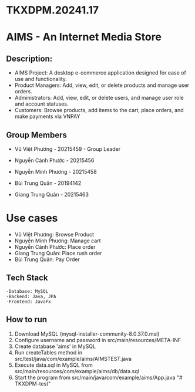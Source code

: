 # TKXDPM.20241.17
# AIMS - An Internet Media Store

## Description:
- AIMS Project: A desktop e-commerce application designed for ease of use and functionality.
- Product Managers: Add, view, edit, or delete products and manage user orders.
- Administrators: Add, view, edit, or delete users, and manage user role and account statuses.
- Customers: Browse products, add items to the cart, place orders, and make payments via VNPAY

## Group Members
- Vũ Việt Phương - 20215459 - Group Leader

- Nguyễn Cảnh Phước - 20215456

- Nguyễn Minh Phương - 20215458

- Bùi Trung Quân - 20194142

- Giang Trung Quân - 20215463

# Use cases

- Vũ Việt Phương: Browse Product
- Nguyễn Minh Phương: Manage cart
- Nguyễn Cảnh Phước: Place order
- Giang Trung Quân: Place rush order
- Bùi Trung Quân: Pay Order

## Tech Stack
	-Database: MySQL
	-Backend: Java, JPA
	-Frontend: JavaFx

## How to run
1. Download MySQL (mysql-installer-community-8.0.37.0.msi)
2. Configure username and password in src/main/resources/META-INF
3. Create database 'aims' in MySQL
4. Run createTables method in src/test/java/com/example/aims/AIMSTEST.java
5. Execute data.sql in MySQL from src/main/resources/com/example/aims/db/data.sql
6. Start the program from src/main/java/com/example/aims/App.java
"# TKXDPM-test" 
